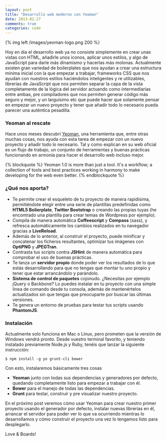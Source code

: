 ```yaml
---
layout: post
title: "Desarrollo web moderno con Yeoman"
date: 2013-02-27
comments: true
categories: code
---
```

{% img left /images/yeoman-logo.png 200 %}

Hoy en día el desarrollo web ya no consiste simplemente en crear unas vistas con HTML, añadirle unos iconos, aplicar unos estilos, y algo de JavaScript para darle más dinamismo y hacerlas más molonas. Actualmente existen gran variedad de boilerplates que nos ayudan a crear una estructura mínima inicial con la que empezar a trabajar, frameworks CSS que nos ayudan con nuestros estilos haciéndolos inteligentes y re utilizables, librerías de JavaScript que nos permiten separar la capa de la vista completamente de la lógica del servidor actuando como intermediarias entre ambas, pre compiladores que nos permiten generar código más seguro y mejor, y un larguísimo etc que puede hacer que solamente pensar en empezar un nuevo proyecto y tener que añadir todo lo necesario pueda parecer una auténtica pesadilla. 

<!--more-->

### Yeoman al rescate ###

Hace unos meses descubrí <a href="http://yeoman.io/" title="Modern Workflows For Modern Webapps" target="_blank">Yeoman</a>, una herramienta que, entre otras muchas cosas, nos ayuda con esta tarea de empezar con un nuevo proyecto y añadir todo lo necesario. 
Tal y como explican en su web oficial es un flujo de trabajo, un conjunto de herramientas y buenas prácticas funcionando en armonía para hacer el desarrollo web incluso mejor.

{% blockquote %}
Yeoman 1.0 is more than just a tool. It's a workflow; a collection of tools and best practices working in harmony to make developing for the web even better.
{% endblockquote %}

### ¿Qué nos aporta? ###

* Te permite crear el esqueleto de tu proyecto de manera rapidísima, permitiéndote elegir entre una serie de plantillas predefinidas como **HTML5 Bolierplate**, **Twitter Bootstrap** o creando las propias tuyas (he encontrado una plantilla para crear temas de Wordpress por ejemplo).
* Compila de manera automática **Coffeescript** y **Compass** (sass), y refresca automáticamente los cambios realizados en tu navegador gracias a **LiveReload**.
* Además de lo anterior, al construir el proyecto, puede minificar y concatenar los ficheros resultantes, optimizar tus imágenes con **OptiPNG** y **JPEGTran**.
* Contrasta tus scripts contra **JSHint** de manera automática para comprobar el uso de buenas prácticas.
* Te lanza un **servidor propio** donde poder ver los resultados de lo que estás desarrollando para que no tengas que montar tu uno propio y tener que estar arrancándolo y parándolo.
* **Sistema de control de paquetes** cojonudo. ¿Necesitas por ejemplo jQuery o Backbone? Lo puedes instalar en tu proyecto con una simple linea de comando desde tu consola, además de mantenértelos actualizados sin que tengas que preocuparte por buscar las últimas versiones.
* Te genera un entorno de pruebas para testar tus scripts usando **PhantomJS**.

### Instalación ###

Actualmente solo funciona en Mac o Linux, pero prometen que la versión de Windows vendrá pronto. Desde vuestro terminal favorito, y teniendo instalado previamente Node.js y Ruby, tenéis que lanzar la siguiente instrucción:

    $ npm install -g yo grunt-cli bower

Con esto, instalaremos básicamente tres cosas

* **Yeoman** junto con todas sus dependencias y generadores por defecto, quedando completamente listo para empezar a trabajar con él. 
* **Bower** para el manejo de todas las dependencias.
* **Grunt** para testar, construir y pre visualizar nuestro proyecto.

En el próximo post veremos cómo usar Yeoman para crear nuestro primer proyecto usando el generador por defecto, instalar nuevas librerías en él, arrancar el servidor para poder ver lo que va ocurriendo mientras lo desarrollamos y cómo construir el proyecto una vez lo tengamos listo para desplegarlo.

Love & Boards!

